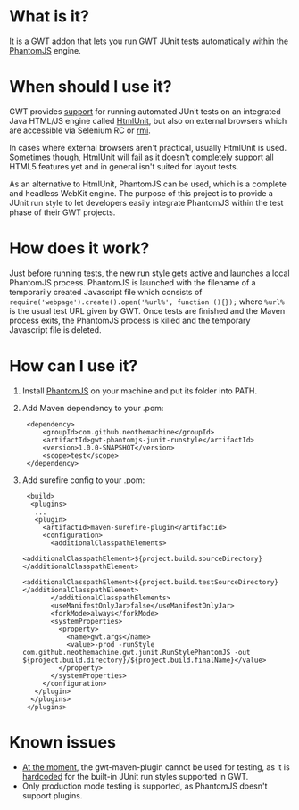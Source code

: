 What is it?
===========

It is a GWT addon that lets you run GWT JUnit tests automatically within the
[PhantomJS](http://phantomjs.org/) engine.

When should I use it?
====================

GWT provides [support](https://developers.google.com/web-toolkit/doc/latest/DevGuideTesting)
for running automated JUnit tests on an integrated Java HTML/JS engine called
[HtmlUnit](http://htmlunit.sourceforge.net/), but also on external browsers which are
accessible via Selenium RC or [rmi](https://developers.google.com/web-toolkit/doc/latest/DevGuideTestingRemoteTesting#Remote_Web).

In cases where external browsers aren't practical, usually HtmlUnit is used. Sometimes though,
HtmlUnit will [fail](https://developers.google.com/web-toolkit/doc/latest/DevGuideTestingHtmlUnit) as
it doesn't completely support all HTML5 features yet and in general isn't suited for layout tests.

As an alternative to HtmlUnit, PhantomJS can be used, which is a complete and headless WebKit engine.
The purpose of this project is to provide a JUnit run style to let developers easily integrate
PhantomJS within the test phase of their GWT projects.

How does it work?
=================

Just before running tests, the new run style gets active and launches a local PhantomJS process.
PhantomJS is launched with the filename of a temporarily created Javascript file which consists of
`require('webpage').create().open('%url%', function (){});` where `%url%` is the usual test URL given
by GWT. Once tests are finished and the Maven process exits, the PhantomJS process is killed and
the temporary Javascript file is deleted.

How can I use it?
=================

1. Install [PhantomJS](http://phantomjs.org/download.html) on your machine and put its folder into PATH.
2. Add Maven dependency to your .pom:

		<dependency>
			<groupId>com.github.neothemachine</groupId>
			<artifactId>gwt-phantomjs-junit-runstyle</artifactId>
			<version>1.0.0-SNAPSHOT</version>
			<scope>test</scope>
		</dependency>

3. Add surefire config to your .pom:

		<build>
		 <plugins>
		  ...
		  <plugin>
		    <artifactId>maven-surefire-plugin</artifactId>
		    <configuration>
		      <additionalClasspathElements>
		        <additionalClasspathElement>${project.build.sourceDirectory}</additionalClasspathElement>
		        <additionalClasspathElement>${project.build.testSourceDirectory}</additionalClasspathElement>
		      </additionalClasspathElements>
		      <useManifestOnlyJar>false</useManifestOnlyJar>
		      <forkMode>always</forkMode>
		      <systemProperties>
		        <property>
		          <name>gwt.args</name>
		          <value>-prod -runStyle com.github.neothemachine.gwt.junit.RunStylePhantomJS -out ${project.build.directory}/${project.build.finalName}</value>
		        </property>
		      </systemProperties>
		    </configuration>
		  </plugin>
		 </plugins>
		</plugins>


Known issues
============

- [At the moment](http://jira.codehaus.org/browse/MGWT-351), the gwt-maven-plugin cannot
  be used for testing, as it is 
  [hardcoded](https://github.com/gwt-maven-plugin/gwt-maven-plugin/blob/master/src/main/java/org/codehaus/mojo/gwt/shell/TestMojo.java#L298)
  for the built-in JUnit run styles supported in GWT.
- Only production mode testing is supported, as PhantomJS doesn't support plugins. 